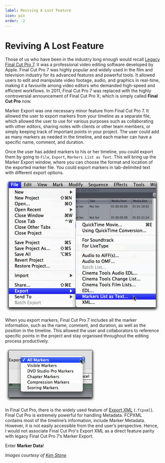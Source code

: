```yaml
---
label: Reviving A Lost Feature
icon: pin
order: -2
---
```

# Reviving A Lost Feature

Those of us who have been in the industry long enough would recall [Legacy Final Cut Pro 7](https://en.wikipedia.org/wiki/Final_Cut_Pro#Final_Cut_Pro_4_to_7). It was a professional video editing software developed by Apple. Final Cut Pro 7 was highly popular and widely used in the film and television industry for its advanced features and powerful tools. It allowed users to edit and manipulate video footage, audio, and graphics in real-time, making it a favourite among video editors who demanded high-speed and efficient workflows. In 2011, Final Cut Pro 7 was replaced with the highly controversial announcement of Final Cut Pro X; which is simply called **Final Cut Pro** now.

Marker Export was one necessary minor feature from Final Cut Pro 7. It allowed the user to export markers from your timeline as a separate file, which allowed the user to use for various purposes such as collaborating with other editors, sharing notes with clients or other team members, or simply keeping track of important points in your project. The user could add as many markers as needed in the timeline, and each marker can have a specific name, comment, and duration.

Once the user has added markers to his or her timeline, you could export them by going to `File`, `Export`, `Markers List as Text`. This will bring up the Marker Export window, where you can choose the format and location of the exported marker file. You could export markers in tab-delimited text with different export options.

![Markers List as Text](/assets/fcp7_labels_markers_1.jpg)

When you export markers, Final Cut Pro 7 includes all the marker information, such as the name, comment, and duration, as well as the position in the timeline. This allowed the user and collaborators to reference specific points in the project and stay organised throughout the editing process productively.

![Export Options](/assets/fcp7_labels_markers_2.jpg)

In Final Cut Pro, there is the widely used feature of [Export XML](https://support.apple.com/en-sg/guide/final-cut-pro/verdbd66ae/mac) (`.fcpxml`). Final Cut Pro is extremely powerful for handling Metadata. FCPXML contains most of the timeline’s information, include Marker Metadata. However, it is not easily accessible from the end user’s perspective. Hence, I would not associate Final Cut Pro's Export XML as a direct feature parity with legacy Final Cut Pro 7’s Marker Export. 

Enter **Marker Data**!

*Images courtesy of [Ken Stone](http://www.kenstone.net/fcp_homepage/fcp_7_labels_markers_stone.html)*